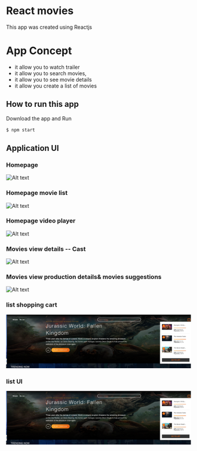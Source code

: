  # React movies
This app was created using Reactjs


 # App Concept
<ul>

 <li>it allow you to watch trailer</li>
  <li>it allow you to search movies,</li>
  <li>it allow you to see movie details</li>
   <li>it allow you create a list of movies</li>
</ul>

## How to run this app

Download the app and Run
```bash
$ npm start
```
 
 ## Application UI

### Homepage
![Alt text](src/assets/homepage.png "Home" )

### Homepage movie list
![Alt text](src/assets/homepage3.png "Home" )


### Homepage video player
![Alt text](src/assets/homepage2.png "Home" )

### Movies view details -- Cast
![Alt text](src/assets/homepage5.png "Home" )

### Movies view production details& movies suggestions
![Alt text](src/assets/homepage6.png "Home" )

 
###  list shopping cart 
![Alt text](src/assets/homepage7.png "Home" )


###  list  UI
![Alt text](src/assets/homepage7.png "Home" )